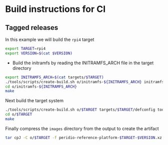 # Build instructions for CI

## Tagged releases

In this example we will build the `rpi4` target

```bash
export TARGET=rpi4
export VERSION=$(cat $VERSION)
```

* Build the initramfs by reading the INITRAMFS_ARCH file in the target directory

```bash
export INITRAMFS_ARCH=$(cat targets/$TARGET)
./tools/scripts/create-build.sh o/initramfs-${INITRAMFS_ARCH} initramfs/${INITRAMFS_ARCH}_defconfig tools/buildroot-external-peridio-platform/configs/peridio_initramfs_defconfig
cd o/initramfs-${INITRAMFS_ARCH}
make
```

Next build the target system

```bash
./tools/scripts/create-build.sh o/$TARGET targets/$TARGET/defconfig tools/buildroot-external-peridio-platform/configs/peridio_platform_defconfig
cd o/$TARGET
make
```

Finally compress the `images` directory from the output to create the artifact

```bash
tar cpJ -C o/$TARGET -f peridio-reference-platform-$TARGET-$VERSION.xz images --transform "s/^images/peridio-reference-platform-$TARGET-$VERSION/S"
```

